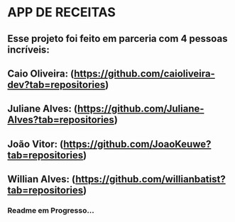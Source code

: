 # APP DE RECEITAS

## Esse projeto foi feito em parceria com 4 pessoas incríveis: 

  ## Caio Oliveira: (https://github.com/caioliveira-dev?tab=repositories)
  ## Juliane Alves: (https://github.com/Juliane-Alves?tab=repositories)
  ## João Vitor: (https://github.com/JoaoKeuwe?tab=repositories)
  ## Willian Alves: (https://github.com/willianbatist?tab=repositories)

### Readme em Progresso...
